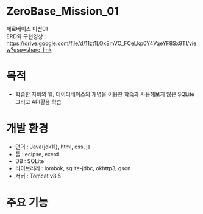 # ZeroBase_Mission_01
제로베이스 미션01  
ERD와 구현영상 : https://drive.google.com/file/d/11zt1LOx8mVO_FCeLkp0Y4VqeYF8Sx9TI/view?usp=share_link
# 목적  
- 학습한 자바와 웹, 데이터베이스의 개념을 이용한 학습과 사용해보지 않은 SQLite 그리고 API활용 학습
 
# 개발 환경  
- 언어 : Java(jdk11), html, css, js
- 툴 : ecipse, exerd
- DB : SQLite
- 라이브러리 : lombok, sqlite-jdbc, okhttp3, gson
- 서버 : Tomcat v8.5
# 주요 기능 

#
